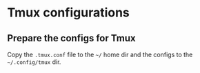 # Tmux configurations

## Prepare the configs for Tmux

Copy the `.tmux.conf` file to the `~/` home dir and the configs to the `~/.config/tmux` dir.
